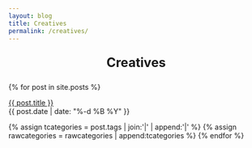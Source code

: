 ```yaml
---
layout: blog
title: Creatives
permalink: /creatives/
---
```



<p style="text-align: center;font-size:25px"><b>Creatives</b></p>



{% for post in site.posts %}
  <p><a href="{{ post.url }}">{{ post.title }}</a> <br> {{ post.date | date: "%-d %B %Y" }}</p>
  {% assign tcategories = post.tags | join:'|' | append:'|' %}
  {% assign rawcategories = rawcategories | append:tcategories %}
{% endfor %}